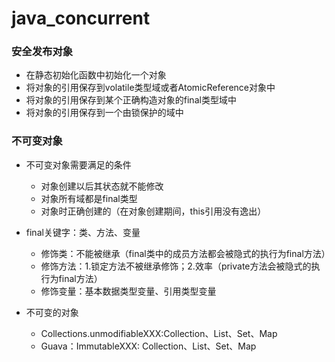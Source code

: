 # java_concurrent


### 安全发布对象

- 在静态初始化函数中初始化一个对象
- 将对象的引用保存到volatile类型域或者AtomicReference对象中
- 将对象的引用保存到某个正确构造对象的final类型域中
- 将对象的引用保存到一个由锁保护的域中

### 不可变对象

- 不可变对象需要满足的条件
    - 对象创建以后其状态就不能修改
    - 对象所有域都是final类型
    - 对象时正确创建的（在对象创建期间，this引用没有逸出）
- final关键字：类、方法、变量
    - 修饰类：不能被继承（final类中的成员方法都会被隐式的执行为final方法）
    - 修饰方法：1.锁定方法不被继承修饰；2.效率（private方法会被隐式的执行为final方法）
    - 修饰变量：基本数据类型变量、引用类型变量
    
- 不可变的对象
    - Collections.unmodifiableXXX:Collection、List、Set、Map
    - Guava：ImmutableXXX: Collection、List、Set、Map





